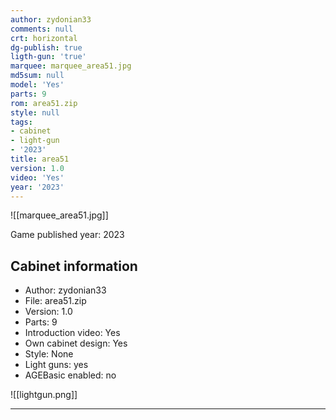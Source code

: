 ```yaml
---
author: zydonian33
comments: null
crt: horizontal
dg-publish: true
ligth-gun: 'true'
marquee: marquee_area51.jpg
md5sum: null
model: 'Yes'
parts: 9
rom: area51.zip
style: null
tags:
- cabinet
- light-gun
- '2023'
title: area51
version: 1.0
video: 'Yes'
year: '2023'
---
```


![[marquee_area51.jpg]]

Game published year: 2023

## Cabinet information

- Author: zydonian33
- File: area51.zip
- Version: 1.0
- Parts: 9
- Introduction video: Yes
- Own cabinet design: Yes
- Style: None
- Light guns: yes
- AGEBasic enabled: no

![[lightgun.png]]
 
---

